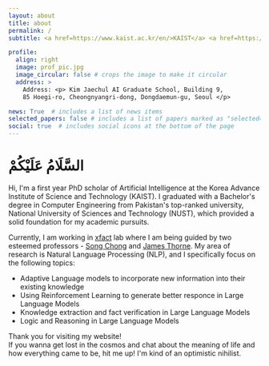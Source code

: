 ```yaml
---
layout: about
title: about
permalink: /
subtitle: <a href=https://www.kaist.ac.kr/en/>KAIST</a> <a href=https://gsai.kaist.ac.kr/>Kim Jaechul Graduate School of AI </a>

profile:
  align: right
  image: prof_pic.jpg
  image_circular: false # crops the image to make it circular
  address: >
    Address: <p> Kim Jaechul AI Graduate School, Building 9,
    85 Hoegi-ro, Cheongnyangri-dong, Dongdaemun-gu, Seoul </p>

news: True  # includes a list of news items
selected_papers: false # includes a list of papers marked as "selected={true}"
social: true  # includes social icons at the bottom of the page
---
```

<div class='info'>
<h1 title='Hello in Arabic'> السَّلَامُ عَلَيْكُمْ </h1>
<p> Hi, I'm a first year PhD scholar of Artificial Intelligence at the Korea Advance Institute of Science and Technology (KAIST). I graduated with a  Bachelor's degree in Computer Engineering from Pakistan's top-ranked university, National University of Sciences and Technology (NUST), which provided a solid foundation for my academic pursuits. </p>

<p> Currently, I am working in <a href="https://xfact.net/"> xfact</a> lab where I am being guided by two esteemed professors -  <a href='https://sites.google.com/a/kaist.edu/song-chong'>Song Chong</a> and <a href='https://jamesthorne.com/'> James Thorne</a>. My area of research is Natural Language Processing (NLP), and I specifically focus on the following topics:
<ul>
  <li> Adaptive Language models to incorporate new information into their existing knowledge</li>
  <li> Using Reinforcement Learning to generate better responce in Large Language Models </li>
  <li> Knowledge extraction and fact verification in Large Language Models</li>
  <li> Logic and Reasoning in Large Language Models</li>
</ul>
</p>

<p> Thank you for visiting my website! <br>
If you wanna get lost in the cosmos and chat about the meaning of life and how everything came to be, hit me up! I'm kind of an optimistic nihilist. </p>
</div>